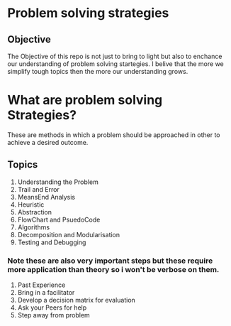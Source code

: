 # Problem solving strategies

## Objective
The Objective of this repo is not just to bring to light but also to enchance our understanding of problem solving startegies. I belive that the more we simplify tough topics then the more our understanding grows.


# What are problem solving Strategies?

These are methods in which a problem should be approached in other to achieve a desired outcome.


## Topics
1. Understanding the Problem
2. Trail and Error
3. MeansEnd Analysis
4. Heuristic 
5. Abstraction
6. FlowChart and PsuedoCode
7. Algorithms
8. Decomposition and Modularisation
9. Testing and Debugging



### Note these are also very important steps but these require more application than theory so i won't be verbose on them.
 1. Past Experience
 2. Bring in a facilitator
 3. Develop a decision matrix for evaluation
 4. Ask your Peers for help
 5. Step away from problem

